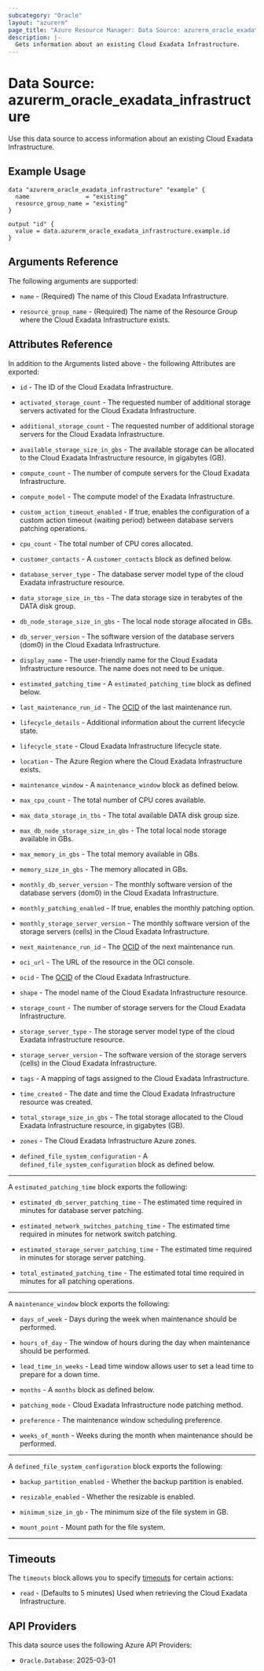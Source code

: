 ```yaml
---
subcategory: "Oracle"
layout: "azurerm"
page_title: "Azure Resource Manager: Data Source: azurerm_oracle_exadata_infrastructure"
description: |-
  Gets information about an existing Cloud Exadata Infrastructure.
---
```


# Data Source: azurerm_oracle_exadata_infrastructure

Use this data source to access information about an existing Cloud Exadata Infrastructure.

## Example Usage

```hcl
data "azurerm_oracle_exadata_infrastructure" "example" {
  name                = "existing"
  resource_group_name = "existing"
}

output "id" {
  value = data.azurerm_oracle_exadata_infrastructure.example.id
}
```

## Arguments Reference

The following arguments are supported:

* `name` - (Required) The name of this Cloud Exadata Infrastructure.

* `resource_group_name` - (Required) The name of the Resource Group where the Cloud Exadata Infrastructure exists.

## Attributes Reference

In addition to the Arguments listed above - the following Attributes are exported: 

* `id` - The ID of the Cloud Exadata Infrastructure.

* `activated_storage_count` - The requested number of additional storage servers activated for the Cloud Exadata Infrastructure.

* `additional_storage_count` - The requested number of additional storage servers for the Cloud Exadata Infrastructure.

* `available_storage_size_in_gbs` - The available storage can be allocated to the Cloud Exadata Infrastructure resource, in gigabytes (GB).

* `compute_count` - The number of compute servers for the Cloud Exadata Infrastructure.

* `compute_model` - The compute model of the Exadata Infrastructure.

* `custom_action_timeout_enabled` - If true, enables the configuration of a custom action timeout (waiting period) between database servers patching operations.

* `cpu_count` - The total number of CPU cores allocated.

* `customer_contacts` - A `customer_contacts` block as defined below.

* `database_server_type` - The database server model type of the cloud Exadata infrastructure resource.

* `data_storage_size_in_tbs` - The data storage size in terabytes of the DATA disk group.

* `db_node_storage_size_in_gbs` - The local node storage allocated in GBs.

* `db_server_version` - The software version of the database servers (dom0) in the Cloud Exadata Infrastructure.

* `display_name` - The user-friendly name for the Cloud Exadata Infrastructure resource. The name does not need to be unique.

* `estimated_patching_time` - A `estimated_patching_time` block as defined below.

* `last_maintenance_run_id` - The [OCID](https://docs.oracle.com/en-us/iaas/Content/General/Concepts/identifiers.htm) of the last maintenance run.

* `lifecycle_details` - Additional information about the current lifecycle state.

* `lifecycle_state` - Cloud Exadata Infrastructure lifecycle state.

* `location` - The Azure Region where the Cloud Exadata Infrastructure exists.

* `maintenance_window` - A `maintenance_window` block as defined below.

* `max_cpu_count` -  The total number of CPU cores available.

* `max_data_storage_in_tbs` - The total available DATA disk group size.

* `max_db_node_storage_size_in_gbs` - The total local node storage available in GBs.

* `max_memory_in_gbs` - The total memory available in GBs.

* `memory_size_in_gbs` - The memory allocated in GBs.

* `monthly_db_server_version` - The monthly software version of the database servers (dom0) in the Cloud Exadata Infrastructure.

* `monthly_patching_enabled` - If true, enables the monthly patching option.

* `monthly_storage_server_version` - The monthly software version of the storage servers (cells) in the Cloud Exadata Infrastructure.

* `next_maintenance_run_id` - The [OCID](https://docs.oracle.com/en-us/iaas/Content/General/Concepts/identifiers.htm) of the next maintenance run.

* `oci_url` - The URL of the resource in the OCI console.

* `ocid` - The [OCID](https://docs.oracle.com/en-us/iaas/Content/General/Concepts/identifiers.htm) of the Cloud Exadata Infrastructure.

* `shape` - The model name of the Cloud Exadata Infrastructure resource.

* `storage_count` - The number of storage servers for the Cloud Exadata Infrastructure.

* `storage_server_type` - The storage server model type of the cloud Exadata infrastructure resource.

* `storage_server_version` - The software version of the storage servers (cells) in the Cloud Exadata Infrastructure.

* `tags` - A mapping of tags assigned to the Cloud Exadata Infrastructure.

* `time_created` - The date and time the Cloud Exadata Infrastructure resource was created.

* `total_storage_size_in_gbs` -  The total storage allocated to the Cloud Exadata Infrastructure resource, in gigabytes (GB).

* `zones` - The Cloud Exadata Infrastructure Azure zones.

* `defined_file_system_configuration` - A `defined_file_system_configuration` block as defined below.

---

A `estimated_patching_time` block exports the following:

* `estimated_db_server_patching_time` - The estimated time required in minutes for database server patching.

* `estimated_network_switches_patching_time` - The estimated time required in minutes for network switch patching.

* `estimated_storage_server_patching_time` - The estimated time required in minutes for storage server patching.

* `total_estimated_patching_time` - The estimated total time required in minutes for all patching operations.

---

A `maintenance_window` block exports the following:

* `days_of_week` - Days during the week when maintenance should be performed.

* `hours_of_day` - The window of hours during the day when maintenance should be performed.

* `lead_time_in_weeks` -  Lead time window allows user to set a lead time to prepare for a down time.

* `months` - A `months` block as defined below.

* `patching_mode` -  Cloud Exadata Infrastructure node patching method.

* `preference` - The maintenance window scheduling preference.

* `weeks_of_month` - Weeks during the month when maintenance should be performed.

---

A `defined_file_system_configuration` block exports the following:

* `backup_partition_enabled` - Whether the backup partition is enabled.

* `resizable_enabled` - Whether the resizable is enabled.

* `minimum_size_in_gb` - The minimum size of the file system in GB.

* `mount_point` - Mount path for the file system.

---

## Timeouts

The `timeouts` block allows you to specify [timeouts](https://www.terraform.io/language/resources/syntax#operation-timeouts) for certain actions:

* `read` - (Defaults to 5 minutes) Used when retrieving the Cloud Exadata Infrastructure.

## API Providers
<!-- This section is generated, changes will be overwritten -->
This data source uses the following Azure API Providers:

* `Oracle.Database`: 2025-03-01
